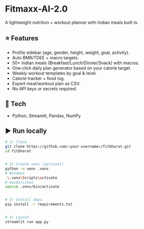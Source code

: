 # Fitmaxx-AI-2.0


A lightweight nutrition + workout planner with Indian meals built in.


## ⭐ Features
- Profile sidebar (age, gender, height, weight, goal, activity).
- Auto BMR/TDEE + macro targets.
- 50+ Indian meals (Breakfast/Lunch/Dinner/Snack) with macros.
- One‑click daily plan generator based on your calorie target.
- Weekly workout templates by goal & level.
- Calorie tracker + food log.
- Export meal/workout plan as CSV.
- No API keys or secrets required.


## 🧰 Tech
- Python, Streamlit, Pandas, NumPy


## ▶️ Run locally
```bash
# 1) Clone
git clone https://github.com/<your-username>/fitbharat.git
cd fitbharat


# 2) Create venv (optional)
python -m venv .venv
# Windows
.\.venv\Scripts\activate
# macOS/Linux
source .venv/bin/activate


# 3) Install deps
pip install -r requirements.txt


# 4) Launch
streamlit run app.py
